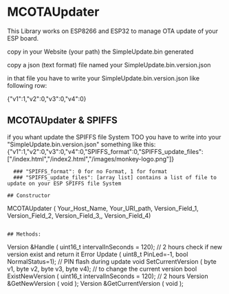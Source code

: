 # MCOTAUpdater
This Library works on ESP8266 and ESP32 to manage OTA update of your ESP board.

copy in your Website (your path) the SimpleUpdate.bin generated

copy a json (text format) file named your SimpleUpdate.bin.version.json

in that file you have to write your SimpleUpdate.bin.version.json like following row:

{"v1":1,"v2":0,"v3":0,"v4":0}

## MCOTAUpdater & SPIFFS
if you whant update the SPIFFS file System TOO you have to write into your "SimpleUpdate.bin.version.json" something like this:
{"v1":1,"v2":0,"v3":0,"v4":0,"SPIFFS_format":0,"SPIFFS_update_files":["/index.html","/index2.html","/images/monkey-logo.png"]}

```
  ### "SPIFFS_format": 0 for no Format, 1 for format
  ### "SPIFFS_update_files": [array list] contains a list of file to update on your ESP SPIFFS file System

## Constructor
```
  MCOTAUpdater ( Your_Host_Name, Your_URI_path, Version_Field_1, Version_Field_2, Version_Field_3,, Version_Field_4)
```

## Methods:
```
  Version  &Handle            ( uint16_t intervalInSeconds =  120); // 2 hours check if new version exist and return it
  Error     Update            ( uint8_t PinLed=-1, bool NormalStatus=1); // PIN flash during update
  void      SetCurrentVersion ( byte v1, byte v2, byte v3, byte v4); // to change the current version
  bool      ExistNewVersion   ( uint16_t intervalInSeconds = 120); // 2 hours
  Version  &GetNewVersion     ( void );
  Version  &GetCurrentVersion ( void );
```
  
  
